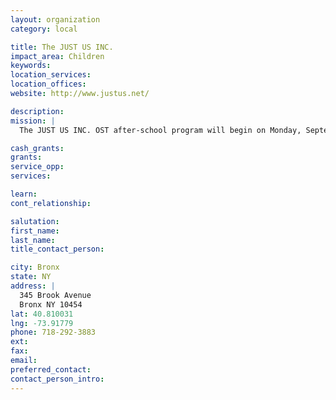 ```yaml
---
layout: organization
category: local

title: The JUST US INC.
impact_area: Children
keywords: 
location_services: 
location_offices: 
website: http://www.justus.net/

description: 
mission: |
  The JUST US INC. OST after-school program will begin on Monday, September 22, 2008. The JUST US program will offer homework assistance, tutoring and recreational activities. The program hours are as follows; Monday-Friday, from 3:05 p.m. to 5:05 p.m. A snack will be provided for students upon entering the cafeteria. Parents are to fill out the application for the After-School Program and return it to the Just Us Inc. Program Coordinator. Please note that all students who wish to participate in the after-school program will go directly to the cafeteria at dismissal. Students who leave the building at dismissal will not be permitted to re-enter for the after-school program.

cash_grants: 
grants: 
service_opp: 
services: 

learn: 
cont_relationship: 

salutation: 
first_name: 
last_name: 
title_contact_person: 

city: Bronx
state: NY
address: |
  345 Brook Avenue  
  Bronx NY 10454
lat: 40.810031
lng: -73.91779
phone: 718-292-3883
ext: 
fax: 
email: 
preferred_contact: 
contact_person_intro: 
---
```

